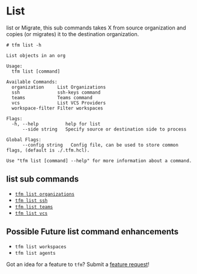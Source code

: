 # List


list or Migrate, this sub commands takes X from source organization and copies (or migrates) it to the destination organization. 

```
# tfm list -h

List objects in an org

Usage:
  tfm list [command]

Available Commands:
  organization     List Organizations
  ssh              ssh-keys command
  teams            Teams command
  vcs              List VCS Providers
  workspace-filter Filter workspaces

Flags:
  -h, --help          help for list
      --side string   Specify source or destination side to process

Global Flags:
      --config string   Config file, can be used to store common flags, (default is ./.tfm.hcl).

Use "tfm list [command] --help" for more information about a command.
```

## list sub commands

- [`tfm list organizations`](list_orgs.md)
- [`tfm list ssh`](list_ssh.md)
- [`tfm list teams`](list_teams.md)
- [`tfm list vcs`](list_vcs.md)



## Possible Future list command enhancements

- `tfm list workspaces`
- `tfm list agents`

Got an idea for a feature to `tfm`? Submit a [feature request](https://github.com/hashicorp-services/tfm/issues/new?assignees=&labels=&template=feature_request.md&title=)! 